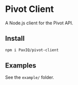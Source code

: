 # Pivot Client

A Node.js client for the Pivot API.

## Install

```bash
npm i PaxIQ/pivot-client
```

## Examples

See the `example/` folder.

